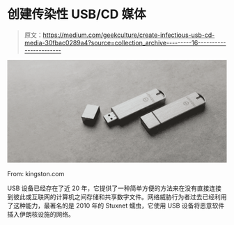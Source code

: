 # 创建传染性 USB/CD 媒体

> 原文：<https://medium.com/geekculture/create-infectious-usb-cd-media-30fbac0289a4?source=collection_archive---------16----------------------->

![](img/aa3ddc162dafd045883cd8f677329e68.png)

From: kingston.com

USB 设备已经存在了近 20 年，它提供了一种简单方便的方法来在没有直接连接到彼此或互联网的计算机之间存储和共享数字文件。网络威胁行为者过去已经利用了这种能力，最著名的是 2010 年的 Stuxnet 蠕虫，它使用 USB 设备将恶意软件插入伊朗核设施的网络。